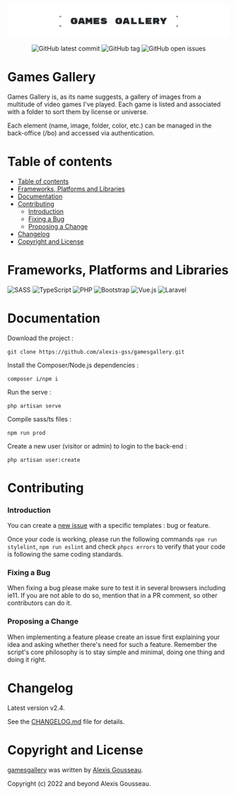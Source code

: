 <div align="center">

![Banner of the github account](./resources/assets/images/github-visual.png)

![GitHub latest commit](https://img.shields.io/github/last-commit/alexis-gss/gamesgallery/develop?color=212529&style=for-the-badge) ![GitHub tag](https://img.shields.io/github/tag/alexis-gss/gamesgallery?style=for-the-badge&color=212529) ![GitHub open issues](https://img.shields.io/github/issues-raw/alexis-gss/gamesgallery?style=for-the-badge&color=212529)

</div>

# Games Gallery
Games Gallery is, as its name suggests, a gallery of images from a multitude of video games I've played. Each game is listed and associated with a folder to sort them by license or universe.

Each element (name, image, folder, color, etc.) can be managed in the back-office (/bo) and accessed via authentication.

# Table of contents

- [Table of contents](#table-of-contents)
- [Frameworks, Platforms and Libraries](#frameworks-platforms-and-libraries)
- [Documentation](#documentation)
- [Contributing](#contributing)
  - [Introduction](#introduction)
  - [Fixing a Bug](#fixing-a-bug)
  - [Proposing a Change](#proposing-a-change)
- [Changelog](#changelog)
- [Copyright and License](#copyright-and-license)

# Frameworks, Platforms and Libraries
![SASS](https://img.shields.io/badge/SASS-hotpink.svg?style=for-the-badge&logo=SASS&logoColor=white) ![TypeScript](https://img.shields.io/badge/typescript-%23007ACC.svg?style=for-the-badge&logo=typescript&logoColor=white) ![PHP](https://img.shields.io/badge/php-%23777BB4.svg?style=for-the-badge&logo=php&logoColor=white) ![Bootstrap](https://img.shields.io/badge/bootstrap-%23563D7C.svg?style=for-the-badge&logo=bootstrap&logoColor=white) ![Vue.js](https://img.shields.io/badge/vuejs-%2335495e.svg?style=for-the-badge&logo=vuedotjs&logoColor=%234FC08D) ![Laravel](https://img.shields.io/badge/laravel-%23FF2D20.svg?style=for-the-badge&logo=laravel&logoColor=white)

# Documentation

Download the project :

    git clone https://github.com/alexis-gss/gamesgallery.git

Install the Composer/Node.js dependencies :

    composer i/npm i

Run the serve :

    php artisan serve

Compile sass/ts files :

    npm run prod

Create a new user (visitor or admin) to login to the back-end : 

    php artisan user:create

# Contributing

### Introduction 

You can create a [new issue](https://github.com/alexis-gss/gamesgallery/issues/new/choose) with a specific templates : bug or feature.

Once your code is working, please run the following commands `npm run stylelint`, `npm run eslint` and check `phpcs errors` to verify that your code is following the same coding standards.

### Fixing a Bug

When fixing a bug please make sure to test it in several browsers including ie11. If you are not able to do so, mention that in a PR comment, so other contributors can do it.

### Proposing a Change

When implementing a feature please create an issue first explaining your idea and asking whether there's need for such a feature. Remember the script's core philosophy is to stay simple and minimal, doing one thing and doing it right.

# Changelog

Latest version v2.4.

See the [CHANGELOG.md](CHANGELOG.md) file for details.

# Copyright and License

[gamesgallery](https://github.com/alexis-gss/gamesgallery) was written by [Alexis Gousseau](https://github.com/alexis-gss).

Copyright (c) 2022 and beyond Alexis Gousseau.
